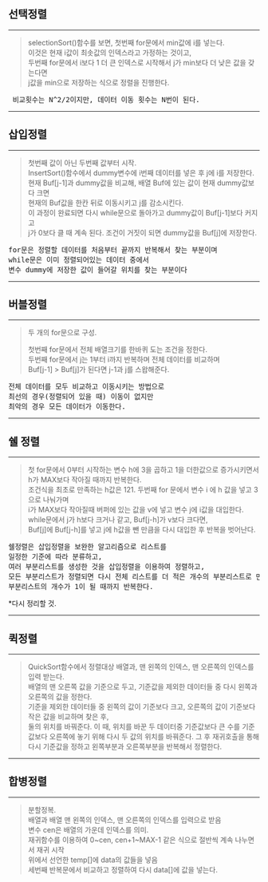 ## 선택정렬
***
> selectionSort()함수를 보면, 첫번째 for문에서 min값에 i를 넣는다.   
> 이것은 현재 i값이 최솟값의 인덱스라고 가정하는 것이고,    
> 두번째 for문에서 i보다 1 더 큰 인덱스로 시작해서 j가 min보다 더 낮은 값을 갖는다면    
> j값을 min으로 저장하는 식으로 정렬을 진행한다.    
<pre> 비교횟수는 N^2/2이지만, 데이터 이동 횟수는 N번이 된다.</pre>
***
## 삽입정렬
***
> 첫번째 값이 아닌 두번째 값부터 시작.   
> InsertSort()함수에서 dummy변수에 i번째 데이터를 넣은 후 j에 i를 저장한다.   
> 현재 Buf[j-1]과 dummy값을 비교해, 배열 Buf에 있는 값이 현재 dummy값보다 크면   
> 현재의 Buf값을 한칸 뒤로 이동시키고 j를 감소시킨다.   
> 이 과정이 완료되면 다시 while문으로 돌아가고 dummy값이 Buf[j-1]보다 커지고   
> j가 0보다 클 때 계속 된다.
> 조건이 거짓이 되면 dummy값을 Buf[j]에 저장한다.
<pre>for문은 정렬할 데이터를 처음부터 끝까지 반복해서 찾는 부분이며
while문은 이미 정렬되어있는 데이터 중에서 
변수 dummy에 저장한 값이 들어갈 위치를 찾는 부분이다</pre>

***
## 버블정렬
***
> 두 개의 for문으로 구성.   
>    
> 첫번째 for문에서 전체 배열크기를 한바퀴 도는 조건을 정한다.   
> 두번째 for문에서 j는 1부터 i까지 반복하며 전체 데이터를 비교하며   
> Buf[j-1] > Buf[j]가 된다면 j-1과 j를 스왑해준다.
<pre>전체 데이터를 모두 비교하고 이동시키는 방법으로
최선의 경우(정렬되어 있을 때) 이동이 없지만
최악의 경우 모든 데이터가 이동한다.</pre>
***
## 쉘 정렬
***
> 첫 for문에서 0부터 시작하는 변수 h에 3을 곱하고 1을 더한값으로 증가시키면서   
>  h가 MAX보다 작아질 때까지 반복한다.   
> 조건식을 최초로 만족하는 h값은 121.
> 두번째 for 문에서 변수 i 에 h 값을 넣고 3으로 나눠가며   
> i가 MAX보다 작아질때 버퍼에 있는 값을 v에 넣고 변수 j에 i값을 대입한다.   
> while문에서 j가 h보다 크거나 같고, Buf[j-h]가 v보다 크다면,   
> Buf[j]에 Buf[j-h]를 넣고 j에 h값을 뺀 만큼을 다시 대입한 후 반복을 벗어난다.    
<pre>쉘정렬은 삽입정렬을 보완한 알고리즘으로 리스트를 
일정한 기준에 따라 분류하고, 
여러 부분리스트를 생성한 것을 삽입정렬을 이용하여 정렬하고,
모든 부분리스트가 정렬되면 다시 전체 리스트를 더 적은 개수의 부분리스트로 만든 후 반복한다.
부분리스트의 개수가 1이 될 때까지 반복한다.</pre>
*다시 정리할 것.

***
## 퀵정렬
***
> QuickSort함수에서 정렬대상 배열과, 맨 왼쪽의 인덱스, 맨 오른쪽의 인덱스를 입력 받는다.   
> 배열의 맨 오른쪽 값을 기준으로 두고, 기준값을 제외한 데이터들 중 다시 왼쪽과 오른쪽의 값을 정한다.   
> 기준을 제외한 데이터들 중 왼쪽의 값이 기준보다 크고, 오른쪽의 값이 기준보다 작은 값을 비교하며 찾은 후,   
> 둘의 위치를 바꿔준다.
> 이 때, 위치를 바꾼 두 데이터중 기준값보다 큰 수를 기준값보다 오른쪽에 놓기 위해 다시 두 값의 위치를 바꿔준다.
> 그 후 재귀호출을 통해 다시 기준값을 정하고 왼쪽부분과 오른쪽부분을 반복해서 정렬한다.   
   
   
***
## 합병정렬
***
> 분할정복.   
> 배열과 배열 맨 왼쪽의 인덱스, 맨 오른쪽의 인덱스를 입력으로 받음   
> 변수 cen은 배열의 가운데 인덱스를 의미.   
> 재귀함수를 이용하여 0~cen, cen+1~MAX-1 같은 식으로 절반씩 계속 나누면서 재귀 시작   
> 위에서 선언한 temp[]에 data의 값들을 넣음   
> 세번째 반복문에서 비교하고 정렬하여 다시 data[]에 값을 넣는다.
